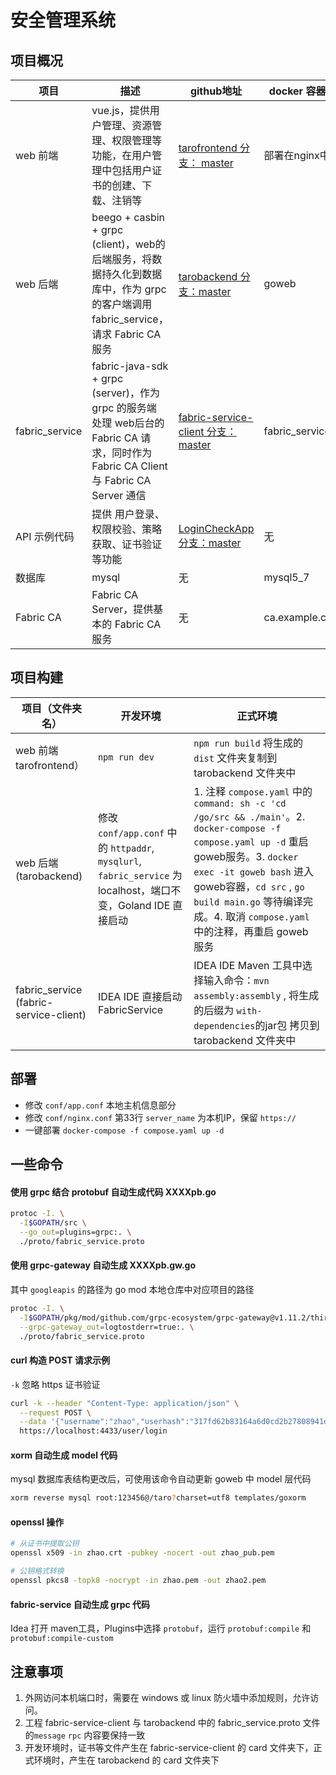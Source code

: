 # 安全管理系统

## 项目概况

| 项目           | 描述                                                         | github地址                                                   | docker 容器名  |
| -------------- | ------------------------------------------------------------ | ------------------------------------------------------------ | -------------- |
| web 前端       | vue.js，提供用户管理、资源管理、权限管理等功能，在用户管理中包括用户证书的创建、下载、注销等 | [tarofrontend 分支： master](https://github.com/theChildinus/tarofrontend) | 部署在nginx中  |
| web 后端       | beego + casbin + grpc (client)，web的后端服务，将数据持久化到数据库中，作为 grpc 的客户端调用 fabric_service，请求 Fabric CA 服务 | [tarobackend 分支：master](https://github.com/theChildinus/tarobackend) | goweb          |
| fabric_service | fabric-java-sdk + grpc (server)，作为 grpc 的服务端 处理 web后台的 Fabric CA 请求，同时作为 Fabric CA Client 与 Fabric CA Server 通信 | [fabric-service-client 分支：master](https://github.com/theChildinus/fabric-service-client) | fabric_service |
| API 示例代码   | 提供 用户登录、权限校验、策略获取、证书验证等功能            | [LoginCheckApp 分支：master](https://github.com/theChildinus/LoginCheckApp) | 无             |
| 数据库         | mysql                                                        | 无                                                           | mysql5_7       |
| Fabric CA      | Fabric CA Server，提供基本的 Fabric CA 服务                  | 无                                                           | ca.example.com |

## 项目构建

| 项目（文件夹名）                       | 开发环境                                                     | 正式环境                                                     |
| -------------------------------------- | ------------------------------------------------------------ | ------------------------------------------------------------ |
| web 前端tarofrontend）                 | `npm run dev`                                                | `npm run build` 将生成的 `dist` 文件夹复制到 tarobackend 文件夹中 |
| web 后端(tarobackend)                  | 修改 `conf/app.conf` 中的 `httpaddr`, `mysqlurl`, `fabric_service` 为 localhost，端口不变，Goland IDE 直接启动 | 1. 注释 `compose.yaml`  中的 `command: sh -c 'cd /go/src && ./main'`。2. `docker-compose -f compose.yaml up -d` 重启 goweb服务。3. `docker exec -it goweb bash` 进入goweb容器，`cd src` , `go build main.go`  等待编译完成。4. 取消 `compose.yaml` 中的注释，再重启 goweb 服务 |
| fabric_service (fabric-service-client) | IDEA IDE 直接启动 FabricService                              | IDEA IDE Maven 工具中选择输入命令：`mvn assembly:assembly` , 将生成的后缀为 `with-dependencies`的jar包 拷贝到 tarobackend 文件夹中 |

## 部署

- 修改 `conf/app.conf`  本地主机信息部分
- 修改 `conf/nginx.conf` 第33行 `server_name` 为本机IP，保留 `https://`
- 一键部署 `docker-compose -f compose.yaml up -d` 

## 一些命令

#### 使用 grpc 结合 protobuf 自动生成代码 XXXXpb.go

```sh
protoc -I. \
  -I$GOPATH/src \
  --go_out=plugins=grpc:. \
  ./proto/fabric_service.proto
```

#### 使用 grpc-gateway 自动生成 XXXXpb.gw.go

其中 `googleapis` 的路径为 go mod 本地仓库中对应项目的路径

``` bash
protoc -I. \
  -I$GOPATH/pkg/mod/github.com/grpc-ecosystem/grpc-gateway@v1.11.2/third_party/googleapis \
  --grpc-gateway_out=logtostderr=true:. \
  ./proto/fabric_service.proto
```

#### curl 构造 POST 请求示例

`-k` 忽略 https 证书验证

```bash
curl -k --header "Content-Type: application/json" \
  --request POST \
  --data '{"username":"zhao","userhash":"317fd62b83164a6d0cd2b27808941da2"}' \
  https://localhost:4433/user/login
```

#### xorm 自动生成 model 代码

mysql 数据库表结构更改后，可使用该命令自动更新 goweb 中 model 层代码

```bash
xorm reverse mysql root:123456@/taro?charset=utf8 templates/goxorm
```

#### openssl 操作

```bash
# 从证书中提取公钥
openssl x509 -in zhao.crt -pubkey -nocert -out zhao_pub.pem

# 公钥格式转换
openssl pkcs8 -topk8 -nocrypt -in zhao.pem -out zhao2.pem
```

#### fabric-service 自动生成 grpc 代码

Idea 打开 maven工具，Plugins中选择 `protobuf`，运行 `protobuf:compile` 和 `protobuf:compile-custom`

## 注意事项

1. 外网访问本机端口时，需要在 windows 或 linux 防火墙中添加规则，允许访问。
2. 工程 fabric-service-client 与 tarobackend 中的 fabric_service.proto 文件的`message` `rpc` 内容要保持一致
3. 开发环境时，证书等文件产生在 fabric-service-client 的 card 文件夹下，正式环境时，产生在 tarobackend 的 card 文件夹下